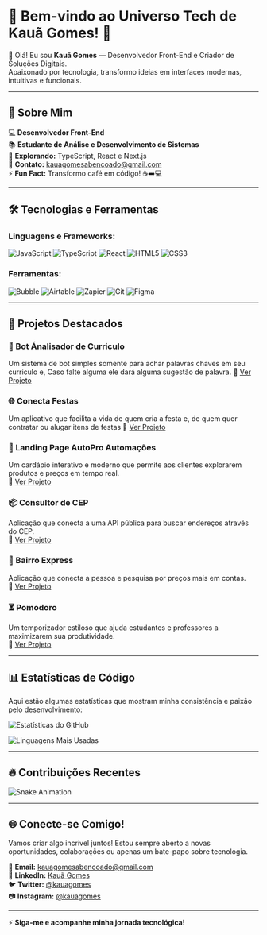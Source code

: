 # 🚀 Bem-vindo ao Universo Tech de Kauã Gomes! 🌟

👋 Olá! Eu sou **Kauã Gomes** — Desenvolvedor Front-End e Criador de Soluções Digitais.  
Apaixonado por tecnologia, transformo ideias em interfaces modernas, intuitivas e funcionais.    

---

## 🚨 Sobre Mim

💻 **Desenvolvedor Front-End**  
📚 **Estudante de Análise e Desenvolvimento de Sistemas**  
🌟 **Explorando:** TypeScript, React e Next.js  
📧 **Contato:** [kauagomesabencoado@gmail.com](mailto:kauagomesabencoado@gmail.com)  
⚡ **Fun Fact:** Transformo café em código! ☕➡️💻  

---

## 🛠️ Tecnologias e Ferramentas

### Linguagens e Frameworks:
![JavaScript](https://img.shields.io/badge/JavaScript-F7DF1E?style=for-the-badge&logo=javascript&logoColor=black)
![TypeScript](https://img.shields.io/badge/TypeScript-3178C6?style=for-the-badge&logo=typescript&logoColor=white)
![React](https://img.shields.io/badge/React-61DAFB?style=for-the-badge&logo=react&logoColor=black)
![HTML5](https://img.shields.io/badge/HTML5-E34F26?style=for-the-badge&logo=html5&logoColor=white)
![CSS3](https://img.shields.io/badge/CSS3-1572B6?style=for-the-badge&logo=css3&logoColor=white)

### Ferramentas:
![Bubble](https://img.shields.io/badge/Bubble-000000?style=for-the-badge&logo=bubble&logoColor=white)
![Airtable](https://img.shields.io/badge/Airtable-18BFFF?style=for-the-badge&logo=airtable&logoColor=white)
![Zapier](https://img.shields.io/badge/Zapier-FF4A00?style=for-the-badge&logo=zapier&logoColor=white)
![Git](https://img.shields.io/badge/Git-F05032?style=for-the-badge&logo=git&logoColor=white)
![Figma](https://img.shields.io/badge/Figma-F24E1E?style=for-the-badge&logo=figma&logoColor=white)

---

## 🚀 Projetos Destacados

### 👔 Bot Ánalisador de Curriculo
Um sistema de bot simples somente para achar palavras chaves em seu curriculo e, Caso falte alguma ele dará alguma sugestão de palavra.
🔗 [Ver Projeto](https://kauagg.github.io/bot_curriculo/)

### 🌐 Conecta Festas
Um aplicativo que facilita a vida de quem cria a festa e, de quem quer contratar ou alugar itens de festas
🔗 [Ver Projeto](https://kauagg.github.io/Conecta_festa_Final/)

### 🎨 Landing Page AutoPro Automações
Um cardápio interativo e moderno que permite aos clientes explorarem produtos e preços em tempo real.  
🔗 [Ver Projeto](https://kauagg.github.io/LP_AutoPro/)  

### 📦 Consultor de CEP
Aplicação que conecta a uma API pública para buscar endereços através do CEP.  
🔗 [Ver Projeto]((https://kauagg.github.io/Consultor_De_Cep/))  

### 🛒 Bairro Express
Aplicação que conecta a pessoa e pesquisa por preços mais em contas.  
🔗 [Ver Projeto]((https://kauagg.github.io/Bairro_Express/))  

### ⏳ Pomodoro
Um temporizador estiloso que ajuda estudantes e professores a maximizarem sua produtividade.  
🔗 [Ver Projeto](https://kauagg.github.io/Temporizador_Em_JavaScript/)  

---

## 📊 Estatísticas de Código

Aqui estão algumas estatísticas que mostram minha consistência e paixão pelo desenvolvimento:

![Estatísticas do GitHub](https://github-readme-stats.vercel.app/api?username=kauagg&show_icons=true&theme=radical&hide_border=true)

![Linguagens Mais Usadas](https://github-readme-stats.vercel.app/api/top-langs/?username=kauagg&layout=compact&theme=radical&hide_border=true)

---

## 🔥 Contribuições Recentes

![Snake Animation](https://github.com/kauagg/kauagg/blob/output/github-contribution-grid-snake.svg)

---

## 🌐 Conecte-se Comigo!

Vamos criar algo incrível juntos! Estou sempre aberto a novas oportunidades, colaborações ou apenas um bate-papo sobre tecnologia.  

📧 **Email:** [kauagomesabencoado@gmail.com](mailto:kauagomesabencoado@gmail.com)  
💼 **LinkedIn:** [Kauã Gomes](#)  
🐦 **Twitter:** [@kauagomes](#)  
📷 **Instagram:** [@kauagomes](#)  

---

⚡ **Siga-me e acompanhe minha jornada tecnológica!**  
